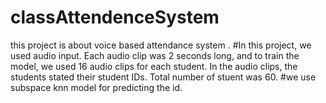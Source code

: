 # classAttendenceSystem
this project is about voice based attendance system . 
#In this project, we used audio input. Each audio clip was 2 seconds long, and to train the model, we used 16 audio clips for each student. In the audio clips, the students stated their student IDs. Total number of stuent was 60. 
#we use subspace knn model for predicting the id. 
